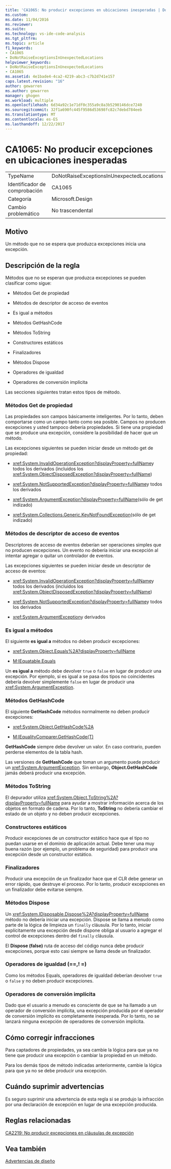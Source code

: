 ```yaml
---
title: 'CA1065: No producir excepciones en ubicaciones inesperadas | Documentos de Microsoft'
ms.custom: 
ms.date: 11/04/2016
ms.reviewer: 
ms.suite: 
ms.technology: vs-ide-code-analysis
ms.tgt_pltfrm: 
ms.topic: article
f1_keywords:
- CA1065
- DoNotRaiseExceptionsInUnexpectedLocations
helpviewer_keywords:
- DoNotRaiseExceptionsInUnexpectedLocations
- CA1065
ms.assetid: 4e1bade4-4ca2-4219-abc3-c7b2d741e157
caps.latest.revision: "16"
author: gewarren
ms.author: gewarren
manager: ghogen
ms.workload: multiple
ms.openlocfilehash: 6d34a92c1e71df0c355a9c8a3b5290146dce7240
ms.sourcegitcommit: 32f1a690fc445f9586d53698fc82c7debd784eeb
ms.translationtype: MT
ms.contentlocale: es-ES
ms.lasthandoff: 12/22/2017
---
```

# <a name="ca1065-do-not-raise-exceptions-in-unexpected-locations"></a>CA1065: No producir excepciones en ubicaciones inesperadas
|||  
|-|-|  
|TypeName|DoNotRaiseExceptionsInUnexpectedLocations|  
|Identificador de comprobación|CA1065|  
|Categoría|Microsoft.Design|  
|Cambio problemático|No trascendental|  
  
## <a name="cause"></a>Motivo  
 Un método que no se espera que produzca excepciones inicia una excepción.  
  
## <a name="rule-description"></a>Descripción de la regla  
 Métodos que no se esperan que produzca excepciones se pueden clasificar como sigue:  
  
-   Métodos Get de propiedad  
  
-   Métodos de descriptor de acceso de eventos  
  
-   Es igual a métodos  
  
-   Métodos GetHashCode  
  
-   Métodos ToString  
  
-   Constructores estáticos  
  
-   Finalizadores  
  
-   Métodos Dispose  
  
-   Operadores de igualdad  
  
-   Operadores de conversión implícita  
  
 Las secciones siguientes tratan estos tipos de método.  
  
### <a name="property-get-methods"></a>Métodos Get de propiedad  
 Las propiedades son campos básicamente inteligentes. Por lo tanto, deben comportarse como un campo tanto como sea posible. Campos no producen excepciones y usted tampoco debería propiedades. Si tiene una propiedad que se produce una excepción, considere la posibilidad de hacer que un método.  
  
 Las excepciones siguientes se pueden iniciar desde un método get de propiedad:  
  
-   <xref:System.InvalidOperationException?displayProperty=fullName>y todos los derivados (incluidos los <xref:System.ObjectDisposedException?displayProperty=fullName>)  
  
-   <xref:System.NotSupportedException?displayProperty=fullName>y todos los derivados  
  
-   <xref:System.ArgumentException?displayProperty=fullName>(sólo de get indizado)  
  
-   <xref:System.Collections.Generic.KeyNotFoundException>(sólo de get indizado)  
  
### <a name="event-accessor-methods"></a>Métodos de descriptor de acceso de eventos  
 Descriptores de acceso de eventos deberían ser operaciones simples que no producen excepciones. Un evento no debería iniciar una excepción al intentar agregar o quitar un controlador de eventos.  
  
 Las excepciones siguientes se pueden iniciar desde un descriptor de acceso de eventos:  
  
-   <xref:System.InvalidOperationException?displayProperty=fullName>y todos los derivados (incluidos los <xref:System.ObjectDisposedException?displayProperty=fullName>)  
  
-   <xref:System.NotSupportedException?displayProperty=fullName>y todos los derivados  
  
-   <xref:System.ArgumentException>y derivados  
  
### <a name="equals-methods"></a>Es igual a métodos  
 El siguiente **es igual a** métodos no deben producir excepciones:  
  
-   <xref:System.Object.Equals%2A?displayProperty=fullName>  
  
-   [M:IEquatable.Equals](http://go.microsoft.com/fwlink/?LinkId=113472)  
  
 Un **es igual a** método debe devolver `true` o `false` en lugar de producir una excepción. Por ejemplo, si es igual a se pasa dos tipos no coincidentes debería devolver simplemente `false` en lugar de producir una <xref:System.ArgumentException>.  
  
### <a name="gethashcode-methods"></a>Métodos GetHashCode  
 El siguiente **GetHashCode** métodos normalmente no deben producir excepciones:  
  
-   <xref:System.Object.GetHashCode%2A>  
  
-   [M:IEqualityComparer.GetHashCode(T)](http://go.microsoft.com/fwlink/?LinkId=113477)  
  
 **GetHashCode** siempre debe devolver un valor. En caso contrario, pueden perderse elementos de la tabla hash.  
  
 Las versiones de **GetHashCode** que toman un argumento puede producir un <xref:System.ArgumentException>. Sin embargo, **Object.GetHashCode** jamás deberá producir una excepción.  
  
### <a name="tostring-methods"></a>Métodos ToString  
 El depurador utiliza <xref:System.Object.ToString%2A?displayProperty=fullName> para ayudar a mostrar información acerca de los objetos en formato de cadena. Por lo tanto, **ToString** no debería cambiar el estado de un objeto y no deben producir excepciones.  
  
### <a name="static-constructors"></a>Constructores estáticos  
 Producir excepciones de un constructor estático hace que el tipo no puedan usarse en el dominio de aplicación actual. Debe tener una muy buena razón (por ejemplo, un problema de seguridad) para producir una excepción desde un constructor estático.  
  
### <a name="finalizers"></a>Finalizadores  
 Producir una excepción de un finalizador hace que el CLR debe generar un error rápido, que destruye el proceso. Por lo tanto, producir excepciones en un finalizador debe evitarse siempre.  
  
### <a name="dispose-methods"></a>Métodos Dispose  
 Un <xref:System.IDisposable.Dispose%2A?displayProperty=fullName> método no debería iniciar una excepción. Dispose se llama a menudo como parte de la lógica de limpieza un `finally` cláusula. Por lo tanto, iniciar explícitamente una excepción desde dispone obliga al usuario a agregar el control de excepciones dentro del `finally` cláusula.  
  
 El **Dispose (false)** ruta de acceso del código nunca debe producir excepciones, porque esto casi siempre se llama desde un finalizador.  
  
### <a name="equality-operators--"></a>Operadores de igualdad (==,! =)  
 Como los métodos Equals, operadores de igualdad deberían devolver `true` o `false` y no deben producir excepciones.  
  
### <a name="implicit-cast-operators"></a>Operadores de conversión implícita  
 Dado que el usuario a menudo es consciente de que se ha llamado a un operador de conversión implícita, una excepción producida por el operador de conversión implícito es completamente inesperada. Por lo tanto, no se lanzará ninguna excepción de operadores de conversión implícita.  
  
## <a name="how-to-fix-violations"></a>Cómo corregir infracciones  
 Para captadores de propiedades, ya sea cambie la lógica para que ya no tiene que producir una excepción o cambiar la propiedad en un método.  
  
 Para los demás tipos de método indicadas anteriormente, cambie la lógica para que ya no se debe producir una excepción.  
  
## <a name="when-to-suppress-warnings"></a>Cuándo suprimir advertencias  
 Es seguro suprimir una advertencia de esta regla si se produjo la infracción por una declaración de excepción en lugar de una excepción producida.  
  
## <a name="related-rules"></a>Reglas relacionadas  
 [CA2219: No producir excepciones en cláusulas de excepción](../code-quality/ca2219-do-not-raise-exceptions-in-exception-clauses.md)  
  
## <a name="see-also"></a>Vea también  
 [Advertencias de diseño](../code-quality/design-warnings.md)